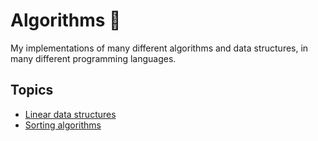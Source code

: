 # Algorithms 🤖

My implementations of many different algorithms and data structures, in many
different programming languages.

## Topics

- [Linear data structures](./linear-data-structures/README.md)
- [Sorting algorithms](./sorting/README.md)
